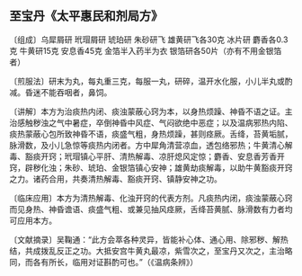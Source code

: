 ## 至宝丹《太平惠民和剂局方》

〔组成〕乌犀屑研 玳瑁屑研 琥珀研 朱砂研飞 雄黄研飞各30克 冰片研 麝香各0.3克 牛黄研15克 安息香45克 金箔半入药半为衣 银箔研各50片（亦有不用金银箔者）

〔煎服法〕研末为丸，每丸重三克，每服一丸，研碎，温开水化服，小儿半丸或酌减。昏迷不能吞咽者，鼻饲。

〔讲解〕本方为治痰热内闭、痰浊蒙蔽心窍为本，以身热烦躁、神昏不语之证。主治感触秽浊之气中暑症，卒倒神昏中风症、气闷欲绝中恶症；以及温病邪热内陷、痰热蒙蔽心包所致神昏不语，痰盛气粗，身热烦躁，甚则痉厥。舌绛，苔黄垢腻，脉滑数，及小儿急惊等痰热内闭者。方中犀角清营凉血，透包络邪热；牛黄清心解毒、豁痰开窍；玳瑁镇心平肝、清热解毒、凉肝熄风定惊；麝香、安息香芳香开窍，辟秽化浊；朱砂、琥珀、金银箔镇心安神；雄黄劫痰解毒，以助牛黄豁痰开窍之力。诸药合用，共奏清热解毒、豁痰开窍、镇静安神之功。

〔临床应用〕本方为清热解毒、化浊开窍的代表方剂。凡痰热内闭，痰浊蒙蔽心窍而见身热、神昏谵语、痰盛气粗、或兼见抽风痉厥，舌绛苔黄腻、脉滑数有力者均可应用本方。

〔文献摘录〕吴鞠通：“此方会萃各种灵异，皆能补心体、通心用、除邪秽、解热结，共成拨乱反正之功。大抵安宫牛黄丸最凉，紫雪次之，至宝丹又次之，主治略同，而各有所长，临用对证斟酌可也。”（《温病条辨》）
